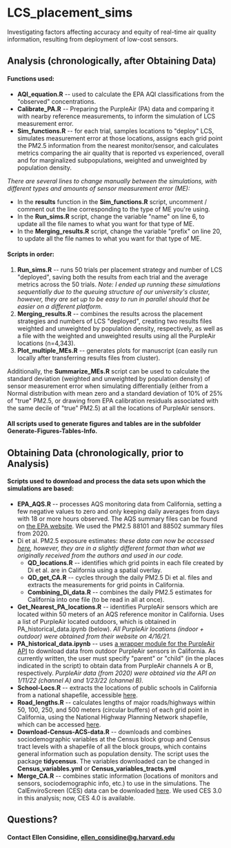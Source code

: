# LCS_placement_sims
Investigating factors affecting accuracy and equity of real-time air quality information, resulting from deployment of low-cost sensors. 

## Analysis (chronologically, after Obtaining Data)

#### Functions used:
* __AQI_equation.R__ -- used to calculate the EPA AQI classifications from the "observed" concentrations.
* __Calibrate_PA.R__ -- Preparing the PurpleAir (PA) data and comparing it with nearby reference measurements, to inform the simulation of LCS measurement error.
* __Sim_functions.R__ -- for each trial, samples locations to "deploy" LCS, simulates measurement error at those locations, assigns each grid point the PM2.5 information from the nearest monitor/sensor, and calculates metrics comparing the air quality that is reported vs experienced, overall and for marginalized subpopulations, weighted and unweighted by population density.

*There are several lines to change manually between the simulations, with different types and amounts of sensor measurement error (ME):*
* In the __results__ function in the __Sim_functions.R__ script, uncomment / comment out the line corresponding to the type of ME you're using.
* In the __Run_sims.R__ script, change the variable "name" on line 6, to update all the file names to what you want for that type of ME.
* In the __Merging_results.R__ script, change the variable "prefix" on line 20, to update all the file names to what you want for that type of ME.

#### Scripts in order:
1. __Run_sims.R__ -- runs 50 trials per placement strategy and number of LCS "deployed", saving both the results from each trial and the average metrics across the 50 trials. *Note: I ended up running these simulations sequentially due to the queuing structure of our university's cluster, however, they are set up to be easy to run in parallel should that be easier on a different platform.*
2. __Merging_results.R__ -- combines the results across the placement strategies and numbers of LCS "deployed", creating two results files weighted and unweighted by population density, respectively, as well as a file with the weighted and unweighted results using all the PurpleAir locations (n=4,343).
3. __Plot_multiple_MEs.R__ -- generates plots for manuscript (can easily run locally after transferring results files from cluster).

Additionally, the __Summarize_MEs.R__ script can be used to calculate the standard deviation (weighted and unweighted by population density) of sensor measurement error when simulating differentially (either from a Normal distribution with mean zero and a standard deviation of 10% of 25% of "true" PM2.5, or drawing from EPA calibration residuals associated with the same decile of "true" PM2.5) at all the locations of PurpleAir sensors.

#### All scripts used to generate figures and tables are in the subfolder Generate-Figures-Tables-Info.



## Obtaining Data (chronologically, prior to Analysis)

#### Scripts used to download and process the data sets upon which the simulations are based:
* __EPA_AQS.R__ -- processes AQS monitoring data from California, setting a few negative values to zero and only keeping daily averages from days with 18 or more hours observed. The AQS summary files can be found on [the EPA website](https://aqs.epa.gov/aqsweb/airdata/download_files.html). We used the PM2.5 88101 and 88502 summary files from 2020. 
* Di et al. PM2.5 exposure estimates: _these data can now be accessed [here](https://sedac.ciesin.columbia.edu/data/set/aqdh-pm2-5-concentrations-contiguous-us-1-km-2000-2016), however, they are in a slightly different format than what we originally received from the authors and used in our code._
  * __QD_locations.R__ -- identifies which grid points in each file created by Di et al. are in California using a spatial overlay. 
  * __QD_get_CA.R__ -- cycles through the daily PM2.5 Di et al. files and extracts the measurements for grid points in California.
  * __Combining_Di_data.R__ -- combines the daily PM2.5 estimates for California into one file (to be read in all at once). 
* __Get_Nearest_PA_locations.R__ -- identifies PurpleAir sensors which are located within 50 meters of an AQS reference monitor in California. Uses a list of PurpleAir located outdoors, which is obtained in PA_historical_data.ipynb (below). *All PurpleAir locations (indoor + outdoor) were obtained from their website on 4/16/21.*
* __PA_historical_data.ipynb__ -- uses [a wrapper module for the PurpleAir API](https://github.com/ReagentX/purple_air_api/) to download data from outdoor PurpleAir sensors in California. As currently written, the user must specify "parent" or "child" (in the places indicated in the script) to obtain data from PurpleAir channels A or B, respectively. *PurpleAir data (from 2020) were obtained via the API on 1/11/22 (channel A) and 1/23/22 (channel B).*
* __School-Locs.R__ -- extracts the locations of public schools in California from a national shapefile, accessible [here](https://nces.ed.gov/programs/edge/geographic/schoollocations).
* __Road_lengths.R__ -- calculates lengths of major roads/highways within 50, 100, 250, and 500 meters (circular buffers) of each grid point in California, using the National Highway Planning Network shapefile, which can be accessed [here](https://data-usdot.opendata.arcgis.com/datasets/national-highway-planning-network/explore?location=45.117500%2C63.327200%2C3.46).
* __Download-Census-ACS-data.R__ -- downloads and combines sociodemographic variables at the Census block group and Census tract levels with a shapefile of all the block groups, which contains general information such as population density. The script uses the package __tidycensus__. The variables downloaded can be changed in __Census_variables.yml__ or __Census_variables_tracts.yml__
* __Merge_CA.R__ -- combines static information (locations of monitors and sensors, sociodemographic info, etc.) to use in the simulations. The CalEnviroScreen (CES) data can be downloaded [here](https://oehha.ca.gov/calenviroscreen/report/calenviroscreen-30). We used CES 3.0 in this analysis; now, CES 4.0 is available.


## Questions? 
#### Contact Ellen Considine, ellen_considine@g.harvard.edu

